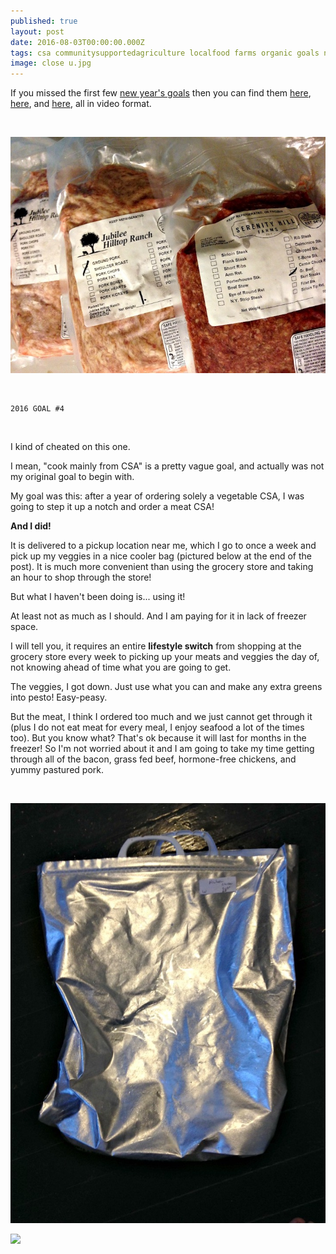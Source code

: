 ```yaml
---
published: true
layout: post
date: 2016-08-03T00:00:00.000Z
tags: csa communitysupportedagriculture localfood farms organic goals newyearchallenges
image: close u.jpg
---
```

If you missed the first few [new year's goals](http://emily.rubennic.com/recipes/new-years-challenges) then you can find them [here](http://emily.rubennic.com/recipes/poached-eggs), [here](http://emily.rubennic.com/recipes/hollandaise-sauce), and [here](http://emily.rubennic.com/recipes/goal-3-of-2016-cooking-a-whole-lobster), all in video format.

<br>

![close up.jpg](/content/close-up.jpg)

<br>

	2016 GOAL #4

<br>

I kind of cheated on this one.

I mean, "cook mainly from CSA" is a pretty vague goal, and actually was not my original goal to begin with.

My goal was this: after a year of ordering solely a vegetable CSA, I was going to step it up a notch and order a meat CSA!

**And I did!**

It is delivered to a pickup location near me, which I go to once a week and pick up my veggies in a nice cooler bag (pictured below at the end of the post). It is much more convenient than using the grocery store and taking an hour to shop through the store!

But what I haven't been doing is... using it!

At least not as much as I should. And I am paying for it in lack of freezer space.

I will tell you, it requires an entire **lifestyle switch** from shopping at the grocery store every week to picking up your meats and veggies the day of, not knowing ahead of time what you are going to get.

The veggies, I got down. Just use what you can and make any extra greens into pesto! Easy-peasy.

But the meat, I think I ordered too much and we just cannot get through it (plus I do not eat meat for every meal, I enjoy seafood a lot of the times too). But you know what? That's ok because it will last for months in the freezer! So I'm not worried about it and I am going to take my time getting through all of the bacon, grass fed beef, hormone-free chickens, and yummy pastured pork.


<br>


![Unknown.jpg](/content/Unknown.jpg)




<a href="//www.pinterest.com/pin/create/button/" data-pin-do="buttonBookmark"  data-pin-color="red"><img src="//assets.pinterest.com/images/pidgets/pinit_fg_en_rect_red_20.png" /></a>
<!-- Please call pinit.js only once per page -->
<script type="text/javascript" async defer src="//assets.pinterest.com/js/pinit.js"></script>
